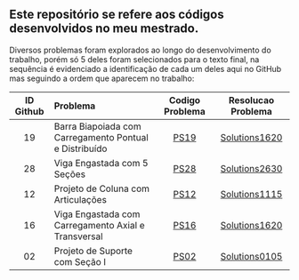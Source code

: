 Este repositório se refere aos códigos desenvolvidos no meu mestrado.
---
Diversos problemas foram explorados ao longo do desenvolvimento do trabalho, porém só 5 deles foram selecionados para o texto final, na sequência é evidenciado a identificação de cada um deles aqui no GitHub mas seguindo a ordem que aparecem no trabalho:

ID Github | Problema | Codigo Problema | Resolucao Problema|
|:---:| :------- | :------:| :---------:|
| 19 | Barra Biapoiada com Carregamento Pontual e Distribuído | [PS19](https://github.com/Paulo-de-Souza/Codes_Mestrado/blob/main/problemas_selecionados/problema19.py) | [Solutions1620](https://github.com/Paulo-de-Souza/Codes_Mestrado/blob/main/solutions1620.ipynb)
| 28 | Viga Engastada com 5 Seções | [PS28](https://github.com/Paulo-de-Souza/Codes_Mestrado/blob/main/problemas_selecionados/problema28.py)| [Solutions2630](https://github.com/Paulo-de-Souza/Codes_Mestrado/blob/main/solutions2630.ipynb) 
| 12 | Projeto de Coluna com Articulações | [PS12](https://github.com/Paulo-de-Souza/Codes_Mestrado/blob/main/problemas_selecionados/problema12.py) | [Solutions1115](https://github.com/Paulo-de-Souza/Codes_Mestrado/blob/main/solutions1115.ipynb)
| 16 | Viga Engastada com Carregamento Axial e Transversal | [PS16](https://github.com/Paulo-de-Souza/Codes_Mestrado/blob/main/problemas_selecionados/problema16.py) | [Solutions1620](https://github.com/Paulo-de-Souza/Codes_Mestrado/blob/main/solutions1620.ipynb)
| 02 | Projeto de Suporte com Seção I  | [PS02](https://github.com/Paulo-de-Souza/Codes_Mestrado/blob/main/problemas_selecionados/problema2.py) | [Solutions0105](https://github.com/Paulo-de-Souza/Codes_Mestrado/blob/main/solutions0105.ipynb)
